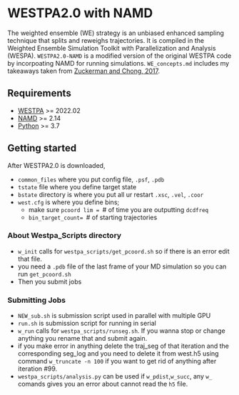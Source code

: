 # WESTPA2.0 with NAMD

The weighted ensemble (WE) strategy is an unbiased enhanced sampling technique that splits and reweighs trajectories. It is compiled in the Weighted Ensemble Simulation Toolkit with Parallelization and Analysis (WESPA). `WESTPA2.0-NAMD` is a modified version of the original WESTPA code by incorpoating NAMD for running simulations. `WE_concepts.md` includes my takeaways taken from [Zuckerman and Chong, 2017](https://www.annualreviews.org/doi/abs/10.1146/annurev-biophys-070816-033834).

## Requirements
- [WESTPA](https://github.com/westpa/westpa) >= 2022.02
- [NAMD](http://www.ks.uiuc.edu/Research/namd/) >= 2.14
- [Python](http://www.python.org/) >= 3.7

## Getting started

After WESTPA2.0 is downloaded, 
- `common_files` where you put config file, `.psf`, `.pdb`
- `tstate` file where you define target state
- `bstate` directory is where you put all ur restart `.xsc`, `.vel`, `.coor`
- `west.cfg` is where you define bins; 
	- make sure `pcoord lim = `# of time you are outputting `dcdfreq`
	- `bin_target_count= `# of starting trajectories

### About Westpa_Scripts directory
- `w_init` calls for `westpa_scripts/get_pcoord.sh` so if there is an error edit that file.
- you need a `.pdb` file of the last frame of your MD simulation so you can run `get_pcoord.sh`
- Then you submit jobs	

### Submitting Jobs
- `NEW_sub.sh` is submission script used in parallel with multiple GPU
- `run.sh` is submission script for running in serial
- `w_run` calls for `westpa_scripts/runseg.sh`. If you wanna stop or change anything you rename that and submit again. 
- if you make error in anything delete the traj_seg of that iteration and the corresponding seg_log and you need to delete it from west.h5 using command `w_truncate -n 100` if you want to get rid of anything after iteration #99.
- `westpa_scripts/analysis.py` can be used if `w_pdist`,`w_succ`, any `w_` comands gives you an error about cannot read the `h5` file.
